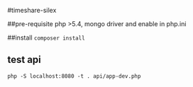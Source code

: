 #timeshare-silex

##pre-requisite
php >5.4, mongo driver and enable in php.ini

##install
`composer install`

## test api
`php -S localhost:8080 -t . api/app-dev.php`

